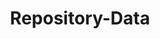 ---
title: "Repository-Data"
description: "Anything that helps my learning into the topics."
hideBackToTop: false
hidePagination: true
---